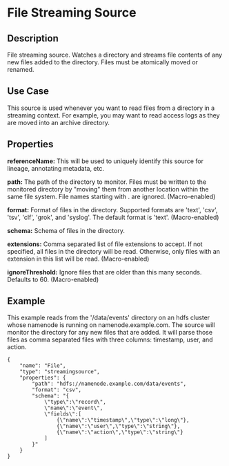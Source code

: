 <!--- 
 * Copyright © 2020 Cask Data, Inc.
 *
 * Licensed under the Apache License, Version 2.0 (the "License"); you may not
 * use this file except in compliance with the License. You may obtain a copy of
 * the License at
 *
 * http://www.apache.org/licenses/LICENSE-2.0
 *
 * Unless required by applicable law or agreed to in writing, software
 * distributed under the License is distributed on an "AS IS" BASIS, WITHOUT
 * WARRANTIES OR CONDITIONS OF ANY KIND, either express or implied. See the
 * License for the specific language governing permissions and limitations under
 * the License.
 -->

# File Streaming Source


Description
-----------
File streaming source. Watches a directory and streams file contents of any new files added to the directory.
Files must be atomically moved or renamed.


Use Case
--------
This source is used whenever you want to read files from a directory in a streaming context.
For example, you may want to read access logs as they are moved into an archive directory.


Properties
----------
**referenceName:** This will be used to uniquely identify this source for lineage, annotating metadata, etc.

**path:** The path of the directory to monitor. Files must be written to the monitored directory by
"moving" them from another location within the same file system. File names starting with . are ignored. (Macro-enabled)

**format:** Format of files in the directory. Supported formats are 'text', 'csv', 'tsv', 'clf', 'grok', and 'syslog'.
The default format is 'text'. (Macro-enabled)

**schema:** Schema of files in the directory.

**extensions:** Comma separated list of file extensions to accept. If not specified, all files in the directory
will be read. Otherwise, only files with an extension in this list will be read. (Macro-enabled)

**ignoreThreshold:** Ignore files that are older than this many seconds. Defaults to 60. (Macro-enabled)


Example
-------
This example reads from the '/data/events' directory on an hdfs cluster whose namenode
is running on namenode.example.com. The source will monitor the directory for any
new files that are added. It will parse those files as comma separated files with three
columns: timestamp, user, and action.

    {
        "name": "File",
        "type": "streamingsource",
        "properties": {
            "path": "hdfs://namenode.example.com/data/events",
            "format": "csv",
            "schema": "{
                \"type\":\"record\",
                \"name\":\"event\",
                \"fields\":[
                    {\"name\":\"timestamp\",\"type\":\"long\"},
                    {\"name\":\"user\",\"type\":\"string\"},
                    {\"name\":\"action\",\"type\":\"string\"}
                ]
            }"
        }
    }
